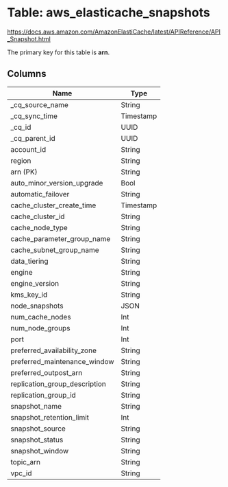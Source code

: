 # Table: aws_elasticache_snapshots

https://docs.aws.amazon.com/AmazonElastiCache/latest/APIReference/API_Snapshot.html

The primary key for this table is **arn**.


## Columns
| Name          | Type          |
| ------------- | ------------- |
|_cq_source_name|String|
|_cq_sync_time|Timestamp|
|_cq_id|UUID|
|_cq_parent_id|UUID|
|account_id|String|
|region|String|
|arn (PK)|String|
|auto_minor_version_upgrade|Bool|
|automatic_failover|String|
|cache_cluster_create_time|Timestamp|
|cache_cluster_id|String|
|cache_node_type|String|
|cache_parameter_group_name|String|
|cache_subnet_group_name|String|
|data_tiering|String|
|engine|String|
|engine_version|String|
|kms_key_id|String|
|node_snapshots|JSON|
|num_cache_nodes|Int|
|num_node_groups|Int|
|port|Int|
|preferred_availability_zone|String|
|preferred_maintenance_window|String|
|preferred_outpost_arn|String|
|replication_group_description|String|
|replication_group_id|String|
|snapshot_name|String|
|snapshot_retention_limit|Int|
|snapshot_source|String|
|snapshot_status|String|
|snapshot_window|String|
|topic_arn|String|
|vpc_id|String|